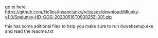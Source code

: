 go to here https://github.com/He1ios/Insanelunky/releases/download/Mlunky-v1.0/Spelunky-HD-GOG-20200516T093825Z-001.zip

this has some aditional files to help you make sure to run dxwebsetup.exe and read the readme.txt
